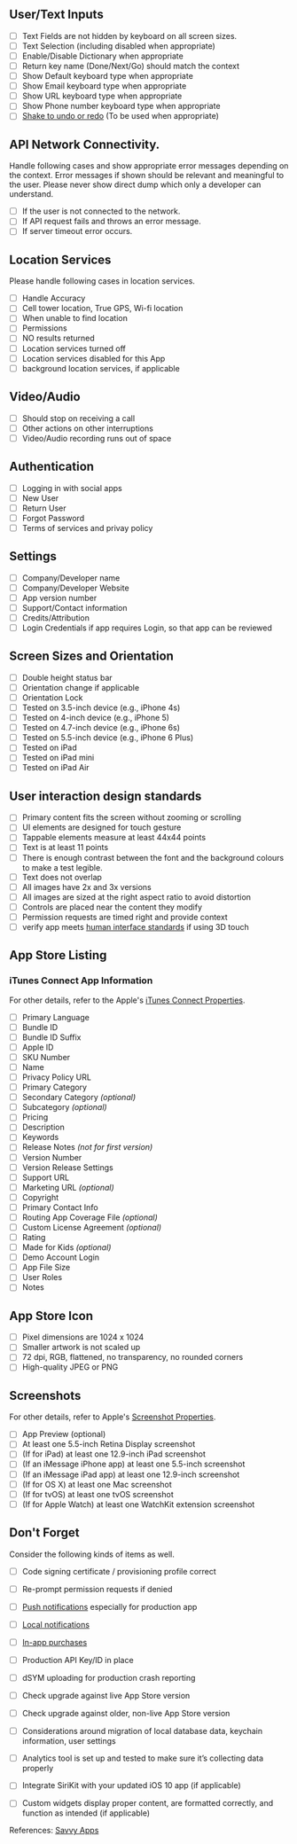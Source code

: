 ## User/Text Inputs 

- [ ] Text Fields are not hidden by keyboard on all screen sizes. 
- [ ] Text Selection (including disabled when appropriate)
- [ ] Enable/Disable Dictionary when appropriate 
- [ ] Return key name (Done/Next/Go) should match the context
- [ ] Show Default keyboard type when appropriate 
- [ ] Show Email keyboard type when appropriate 
- [ ] Show URL keyboard type when appropriate 
- [ ] Show Phone number keyboard type when appropriate 
- [ ] [Shake to undo or redo](https://developer.apple.com/ios/human-interface-guidelines/interaction/undo-and-redo/) (To be used when appropriate)

## API Network Connectivity. 
Handle following cases and show appropriate error messages depending on the context. Error messages if shown should be relevant and meaningful to the user. Please never show direct dump which only a developer can understand.

- [ ] If the user is not connected to the network.
- [ ] If API request fails and throws an error message. 
- [ ] If server timeout error occurs. 

## Location Services
Please handle following cases in location services. 

- [ ] Handle Accuracy 
- [ ] Cell tower location, True GPS, Wi-fi location
- [ ] When unable to find location
- [ ] Permissions
- [ ] NO results returned 
- [ ] Location services turned off
- [ ] Location services disabled for this App 
- [ ] background location services, if applicable

## Video/Audio 

- [ ] Should stop on receiving a call 
- [ ] Other actions on other interruptions
- [ ] Video/Audio recording runs out of space

## Authentication 

- [ ] Logging in with social apps
- [ ] New User
- [ ] Return User
- [ ] Forgot Password
- [ ] Terms of services and privay policy

## Settings 

- [ ] Company/Developer name 
- [ ] Company/Developer Website
- [ ] App version number
- [ ] Support/Contact information
- [ ] Credits/Attribution 
- [ ] Login Credentials if app requires Login, so that app can be reviewed

## Screen Sizes and Orientation 

- [ ] Double height status bar
- [ ] Orientation change if applicable
- [ ] Orientation Lock 
- [ ] Tested on 3.5-inch device (e.g., iPhone 4s)
- [ ] Tested on 4-inch device (e.g., iPhone 5)
- [ ] Tested on 4.7-inch device (e.g., iPhone 6s)
- [ ] Tested on 5.5-inch device (e.g., iPhone 6 Plus)
- [ ] Tested on iPad
- [ ] Tested on iPad mini
- [ ] Tested on iPad Air

## User interaction design standards

- [ ] Primary content fits the screen without zooming or scrolling 
- [ ] UI elements are designed for touch gesture
- [ ] Tappable elements measure at least 44x44 points
- [ ] Text is at least 11 points 
- [ ] There is enough contrast between the font and the background colours to make a test legible. 
- [ ] Text does not overlap
- [ ] All images have 2x and 3x versions 
- [ ] All images are sized at the right aspect ratio to avoid distortion 
- [ ] Controls are placed near the content they modify
- [ ] Permission requests are timed right and provide context 
- [ ] verify app meets [human interface standards](https://developer.apple.com/ios/human-interface-guidelines/interaction/3d-touch/) if using 3D touch

## App Store Listing

### iTunes Connect App Information

For other details, refer to the Apple's [iTunes Connect Properties](https://developer.apple.com/library/ios/documentation/LanguagesUtilities/Conceptual/iTunesConnect_Guide/Appendices/Properties.html).

- [ ] Primary Language		
- [ ] Bundle ID		
- [ ] Bundle ID Suffix		
- [ ] Apple ID		
- [ ] SKU Number		
- [ ] Name		
- [ ] Privacy Policy URL		
- [ ] Primary Category		
- [ ] Secondary Category *(optional)*		
- [ ] Subcategory *(optional)*		
- [ ] Pricing		
- [ ] Description		
- [ ] Keywords		
- [ ] Release Notes *(not for first version)*		
- [ ] Version Number		
- [ ] Version Release Settings		
- [ ] Support URL		
- [ ] Marketing URL *(optional)*		
- [ ] Copyright		
- [ ] Primary Contact Info		
- [ ] Routing App Coverage File *(optional)*		
- [ ] Custom License Agreement *(optional)*		
- [ ] Rating		
- [ ] Made for Kids *(optional)*		
- [ ] Demo Account Login		
- [ ] App File Size		
- [ ] User Roles		
- [ ] Notes		

## App Store Icon

- [ ] Pixel dimensions are 1024 x 1024		
- [ ] Smaller artwork is not scaled up		
- [ ] 72 dpi, RGB, flattened, no transparency, no rounded corners		
- [ ] High-quality JPEG or PNG		

## Screenshots

For other details, refer to Apple's [Screenshot Properties](https://developer.apple.com/library/ios/documentation/LanguagesUtilities/Conceptual/iTunesConnect_Guide/Appendices/Properties.html#//apple_ref/doc/uid/TP40011225-CH26-SW2).

- [ ] App Preview (optional)		
- [ ] At least one 5.5-inch Retina Display screenshot		
- [ ] (If for iPad) at least one 12.9-inch iPad screenshot		
- [ ] (If an iMessage iPhone app) at least one 5.5-inch screenshot		
- [ ] (If an iMessage iPad app) at least one 12.9-inch screenshot		
- [ ] (If for OS X) at least one Mac screenshot		
- [ ] (If for tvOS) at least one tvOS screenshot		
- [ ] (If for Apple Watch) at least one WatchKit extension screenshot		

## Don't Forget

Consider the following kinds of items as well.

- [ ] Code signing certificate / provisioning profile correct		
- [ ] Re-prompt permission requests if denied		
- [ ] [Push notifications](https://developer.apple.com/library/prerelease/content/documentation/NetworkingInternet/Conceptual/RemoteNotificationsPG/Chapters/Introduction.html) especially for production app		
- [ ] [Local notifications](https://developer.apple.com/library/prerelease/content/documentation/NetworkingInternet/Conceptual/RemoteNotificationsPG/Chapters/Introduction.html)		
- [ ] [In-app purchases](https://developer.apple.com/library/prerelease/content/documentation/NetworkingInternet/Conceptual/StoreKitGuide/Introduction.html)	

- [ ] Production API Key/ID in place		
- [ ] dSYM uploading for production crash reporting		
- [ ] Check upgrade against live App Store version		
- [ ] Check upgrade against older, non-live App Store version		
- [ ] Considerations around migration of local database data, keychain information, user settings		
- [ ] Analytics tool is set up and tested to make sure it’s collecting data properly		
- [ ] Integrate SiriKit with your updated iOS 10 app (if applicable)		
- [ ] Custom widgets display proper content, are formatted correctly, and function as intended (if applicable)		

References:
[Savvy Apps](https://quip.com/FtjnAWlMMnJS)

